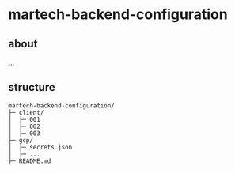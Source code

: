 # martech-backend-configuration

## about
...


## structure
```
martech-backend-configuration/
├─ client/
│  ├─ 001
│  ├─ 002
│  ├─ 003
├─ gcp/
│  ├─ secrets.json
│  ├─ ...
├─ README.md
```